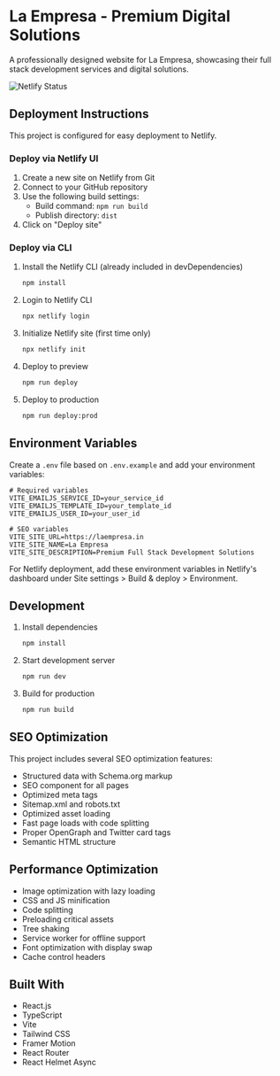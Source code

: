 # La Empresa - Premium Digital Solutions

A professionally designed website for La Empresa, showcasing their full stack development services and digital solutions.

![Netlify Status](https://api.netlify.com/api/v1/badges/your-netlify-app-id-here/deploy-status)

## Deployment Instructions

This project is configured for easy deployment to Netlify.

### Deploy via Netlify UI

1. Create a new site on Netlify from Git
2. Connect to your GitHub repository
3. Use the following build settings:
   - Build command: `npm run build`
   - Publish directory: `dist`
4. Click on "Deploy site"

### Deploy via CLI

1. Install the Netlify CLI (already included in devDependencies)
   ```bash
   npm install
   ```

2. Login to Netlify CLI
   ```bash
   npx netlify login
   ```

3. Initialize Netlify site (first time only)
   ```bash
   npx netlify init
   ```

4. Deploy to preview
   ```bash
   npm run deploy
   ```

5. Deploy to production
   ```bash
   npm run deploy:prod
   ```

## Environment Variables

Create a `.env` file based on `.env.example` and add your environment variables:

```
# Required variables
VITE_EMAILJS_SERVICE_ID=your_service_id
VITE_EMAILJS_TEMPLATE_ID=your_template_id
VITE_EMAILJS_USER_ID=your_user_id

# SEO variables
VITE_SITE_URL=https://laempresa.in
VITE_SITE_NAME=La Empresa
VITE_SITE_DESCRIPTION=Premium Full Stack Development Solutions
```

For Netlify deployment, add these environment variables in Netlify's dashboard under Site settings > Build & deploy > Environment.

## Development

1. Install dependencies
   ```bash
   npm install
   ```

2. Start development server
   ```bash
   npm run dev
   ```

3. Build for production
   ```bash
   npm run build
   ```

## SEO Optimization

This project includes several SEO optimization features:

- Structured data with Schema.org markup
- SEO component for all pages
- Optimized meta tags
- Sitemap.xml and robots.txt
- Optimized asset loading
- Fast page loads with code splitting
- Proper OpenGraph and Twitter card tags
- Semantic HTML structure

## Performance Optimization

- Image optimization with lazy loading
- CSS and JS minification
- Code splitting
- Preloading critical assets
- Tree shaking
- Service worker for offline support
- Font optimization with display swap
- Cache control headers

## Built With

- React.js
- TypeScript
- Vite
- Tailwind CSS
- Framer Motion
- React Router
- React Helmet Async 